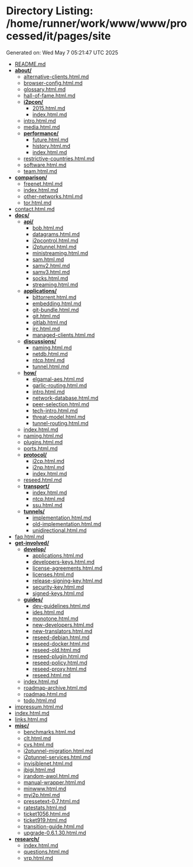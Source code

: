 # Directory Listing: /home/runner/work/www/www/processed/it/pages/site
Generated on: Wed May  7 05:21:47 UTC 2025

- [README.md](README.md)
- **[about/](about/)**
  - [alternative-clients.html.md](about/alternative-clients.html.md)
  - [browser-config.html.md](about/browser-config.html.md)
  - [glossary.html.md](about/glossary.html.md)
  - [hall-of-fame.html.md](about/hall-of-fame.html.md)
  - **[i2pcon/](about/i2pcon/)**
    - [2015.html.md](about/i2pcon/2015.html.md)
    - [index.html.md](about/i2pcon/index.html.md)
  - [intro.html.md](about/intro.html.md)
  - [media.html.md](about/media.html.md)
  - **[performance/](about/performance/)**
    - [future.html.md](about/performance/future.html.md)
    - [history.html.md](about/performance/history.html.md)
    - [index.html.md](about/performance/index.html.md)
  - [restrictive-countries.html.md](about/restrictive-countries.html.md)
  - [software.html.md](about/software.html.md)
  - [team.html.md](about/team.html.md)
- **[comparison/](comparison/)**
  - [freenet.html.md](comparison/freenet.html.md)
  - [index.html.md](comparison/index.html.md)
  - [other-networks.html.md](comparison/other-networks.html.md)
  - [tor.html.md](comparison/tor.html.md)
- [contact.html.md](contact.html.md)
- **[docs/](docs/)**
  - **[api/](docs/api/)**
    - [bob.html.md](docs/api/bob.html.md)
    - [datagrams.html.md](docs/api/datagrams.html.md)
    - [i2pcontrol.html.md](docs/api/i2pcontrol.html.md)
    - [i2ptunnel.html.md](docs/api/i2ptunnel.html.md)
    - [ministreaming.html.md](docs/api/ministreaming.html.md)
    - [sam.html.md](docs/api/sam.html.md)
    - [samv2.html.md](docs/api/samv2.html.md)
    - [samv3.html.md](docs/api/samv3.html.md)
    - [socks.html.md](docs/api/socks.html.md)
    - [streaming.html.md](docs/api/streaming.html.md)
  - **[applications/](docs/applications/)**
    - [bittorrent.html.md](docs/applications/bittorrent.html.md)
    - [embedding.html.md](docs/applications/embedding.html.md)
    - [git-bundle.html.md](docs/applications/git-bundle.html.md)
    - [git.html.md](docs/applications/git.html.md)
    - [gitlab.html.md](docs/applications/gitlab.html.md)
    - [irc.html.md](docs/applications/irc.html.md)
    - [managed-clients.html.md](docs/applications/managed-clients.html.md)
  - **[discussions/](docs/discussions/)**
    - [naming.html.md](docs/discussions/naming.html.md)
    - [netdb.html.md](docs/discussions/netdb.html.md)
    - [ntcp.html.md](docs/discussions/ntcp.html.md)
    - [tunnel.html.md](docs/discussions/tunnel.html.md)
  - **[how/](docs/how/)**
    - [elgamal-aes.html.md](docs/how/elgamal-aes.html.md)
    - [garlic-routing.html.md](docs/how/garlic-routing.html.md)
    - [intro.html.md](docs/how/intro.html.md)
    - [network-database.html.md](docs/how/network-database.html.md)
    - [peer-selection.html.md](docs/how/peer-selection.html.md)
    - [tech-intro.html.md](docs/how/tech-intro.html.md)
    - [threat-model.html.md](docs/how/threat-model.html.md)
    - [tunnel-routing.html.md](docs/how/tunnel-routing.html.md)
  - [index.html.md](docs/index.html.md)
  - [naming.html.md](docs/naming.html.md)
  - [plugins.html.md](docs/plugins.html.md)
  - [ports.html.md](docs/ports.html.md)
  - **[protocol/](docs/protocol/)**
    - [i2cp.html.md](docs/protocol/i2cp.html.md)
    - [i2np.html.md](docs/protocol/i2np.html.md)
    - [index.html.md](docs/protocol/index.html.md)
  - [reseed.html.md](docs/reseed.html.md)
  - **[transport/](docs/transport/)**
    - [index.html.md](docs/transport/index.html.md)
    - [ntcp.html.md](docs/transport/ntcp.html.md)
    - [ssu.html.md](docs/transport/ssu.html.md)
  - **[tunnels/](docs/tunnels/)**
    - [implementation.html.md](docs/tunnels/implementation.html.md)
    - [old-implementation.html.md](docs/tunnels/old-implementation.html.md)
    - [unidirectional.html.md](docs/tunnels/unidirectional.html.md)
- [faq.html.md](faq.html.md)
- **[get-involved/](get-involved/)**
  - **[develop/](get-involved/develop/)**
    - [applications.html.md](get-involved/develop/applications.html.md)
    - [developers-keys.html.md](get-involved/develop/developers-keys.html.md)
    - [license-agreements.html.md](get-involved/develop/license-agreements.html.md)
    - [licenses.html.md](get-involved/develop/licenses.html.md)
    - [release-signing-key.html.md](get-involved/develop/release-signing-key.html.md)
    - [security-key.html.md](get-involved/develop/security-key.html.md)
    - [signed-keys.html.md](get-involved/develop/signed-keys.html.md)
  - **[guides/](get-involved/guides/)**
    - [dev-guidelines.html.md](get-involved/guides/dev-guidelines.html.md)
    - [ides.html.md](get-involved/guides/ides.html.md)
    - [monotone.html.md](get-involved/guides/monotone.html.md)
    - [new-developers.html.md](get-involved/guides/new-developers.html.md)
    - [new-translators.html.md](get-involved/guides/new-translators.html.md)
    - [reseed-debian.html.md](get-involved/guides/reseed-debian.html.md)
    - [reseed-docker.html.md](get-involved/guides/reseed-docker.html.md)
    - [reseed-old.html.md](get-involved/guides/reseed-old.html.md)
    - [reseed-plugin.html.md](get-involved/guides/reseed-plugin.html.md)
    - [reseed-policy.html.md](get-involved/guides/reseed-policy.html.md)
    - [reseed-proxy.html.md](get-involved/guides/reseed-proxy.html.md)
    - [reseed.html.md](get-involved/guides/reseed.html.md)
  - [index.html.md](get-involved/index.html.md)
  - [roadmap-archive.html.md](get-involved/roadmap-archive.html.md)
  - [roadmap.html.md](get-involved/roadmap.html.md)
  - [todo.html.md](get-involved/todo.html.md)
- [impressum.html.md](impressum.html.md)
- [index.html.md](index.html.md)
- [links.html.md](links.html.md)
- **[misc/](misc/)**
  - [benchmarks.html.md](misc/benchmarks.html.md)
  - [clt.html.md](misc/clt.html.md)
  - [cvs.html.md](misc/cvs.html.md)
  - [i2ptunnel-migration.html.md](misc/i2ptunnel-migration.html.md)
  - [i2ptunnel-services.html.md](misc/i2ptunnel-services.html.md)
  - [invisiblenet.html.md](misc/invisiblenet.html.md)
  - [jbigi.html.md](misc/jbigi.html.md)
  - [jrandom-awol.html.md](misc/jrandom-awol.html.md)
  - [manual-wrapper.html.md](misc/manual-wrapper.html.md)
  - [minwww.html.md](misc/minwww.html.md)
  - [myi2p.html.md](misc/myi2p.html.md)
  - [pressetext-0.7.html.md](misc/pressetext-0.7.html.md)
  - [ratestats.html.md](misc/ratestats.html.md)
  - [ticket1056.html.md](misc/ticket1056.html.md)
  - [ticket919.html.md](misc/ticket919.html.md)
  - [transition-guide.html.md](misc/transition-guide.html.md)
  - [upgrade-0.6.1.30.html.md](misc/upgrade-0.6.1.30.html.md)
- **[research/](research/)**
  - [index.html.md](research/index.html.md)
  - [questions.html.md](research/questions.html.md)
  - [vrp.html.md](research/vrp.html.md)
